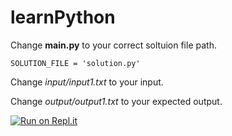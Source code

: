 # learnPython
Change **main.py** to your correct soltuion file path.

`SOLUTION_FILE = 'solution.py'`

Change *input/input1.txt* to your input.

Change *output/output1.txt* to your expected output.

[![Run on Repl.it](https://repl.it/badge/github/manubatham20/learnPython)](https://repl.it/github/manubatham20/learnPython)
